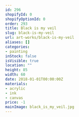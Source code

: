 ```yaml
---
id: 296
shopifyId: 0
shopifyOptionId: 0
order: 293
title: Black is my veil
slug: black-is-my-veil
url: art-works/black-is-my-veil
aliases: []
categories:
- painting
inStock: false
isVisible: true
location: ""
height: 85
width: 60
date: 2018-01-01T00:00:00Z
materials:
- acrylic
- ink
- canvas
price: -1
mainImage: black_is_my_veil.jpg
---
```

